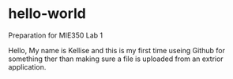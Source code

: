 # hello-world
Preparation for MIE350 Lab 1 

Hello, My name is Kellise and this is my first time useing Github for something ther than making sure a file is uploaded from an extrior application. 
